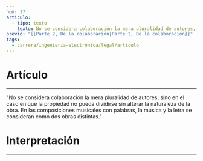 ```yaml
---
num: 17
articulo:
  - tipo: texto
    texto: No se considera colaboración la mera pluralidad de autores, sino en el caso en que la propiedad no pueda dividirse sin alterar la naturaleza de la obra. En las composiciones musicales con palabras, la música y la letra se consideran como dos obras distintas.
previo: "[[Parte 2, De la colaboración|Parte 2, De la colaboración]]"
tags:
  - carrera/ingeniería-electrónica/legal/articulo
---
```

# Artículo
---
"No se considera colaboración la mera pluralidad de autores, sino en el caso en que la propiedad no pueda dividirse sin alterar la naturaleza de la obra. En las composiciones musicales con palabras, la música y la letra se consideran como dos obras distintas."

# Interpretación
---
